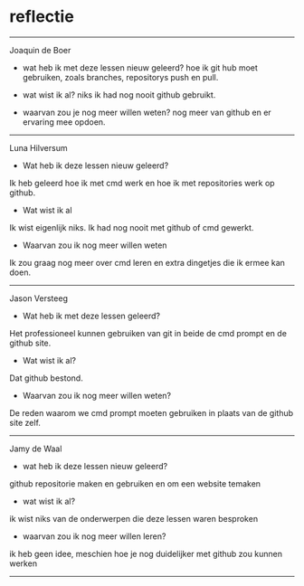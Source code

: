 # reflectie
____

Joaquin de Boer

- wat heb ik met deze lessen nieuw geleerd?
    hoe ik git hub moet gebruiken, zoals branches, repositorys push en pull.

- wat wist ik al?
    niks ik had nog nooit github gebruikt.

- waarvan zou je nog meer willen weten?
    nog meer van github en er ervaring mee opdoen.

____

Luna Hilversum

- Wat heb ik deze lessen nieuw geleerd?

Ik heb geleerd hoe ik met cmd werk en hoe ik met repositories werk op github.

- Wat wist ik al

Ik wist eigenlijk niks. Ik had nog nooit met github of cmd gewerkt.

- Waarvan zou ik nog meer willen weten

Ik zou graag nog meer over cmd leren en extra dingetjes die ik ermee kan doen.

____

Jason Versteeg

- Wat heb ik met deze lessen geleerd?

Het professioneel kunnen gebruiken van git in beide de cmd prompt en de github site.

- Wat wist ik al?

Dat github bestond.

- Waarvan zou ik nog meer willen weten?

De reden waarom we cmd prompt moeten gebruiken in plaats van de github site zelf.

____

Jamy de Waal

- wat heb ik deze lessen nieuw geleerd?

github repositorie maken en gebruiken en om een website temaken

- wat wist ik al?

ik wist niks van de onderwerpen die deze lessen waren besproken

- waarvan zou ik nog meer willen leren?

ik heb geen idee, meschien hoe je nog duidelijker met github zou kunnen werken

____

